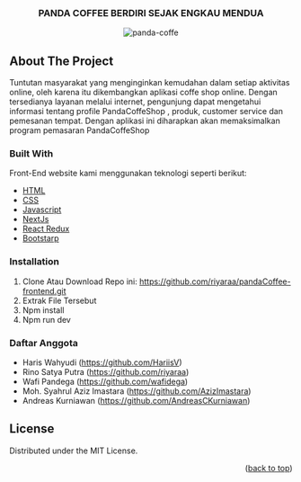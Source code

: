 <div id="top"></div>
<!--
*** Thanks for checking out the Best-README-Template. If you have a suggestion
*** that would make this better, please fork the repo and create a pull request
*** or simply open an issue with the tag "enhancement".
*** Don't forget to give the project a star!
*** Thanks again! Now go create something AMAZING! 😄
-->

<!-- PROJECT SHIELDS -->
<!--
*** I'm using markdown "reference style" links for readability.
*** Reference links are enclosed in brackets [ ] instead of parentheses ( ).
*** See the bottom of this document for the declaration of the reference variables
*** for contributors-url, forks-url, etc. This is an optional, concise syntax you may use.
*** https://www.markdownguide.org/basic-syntax/#reference-style-links
-->

<!-- PROJECT LOGO -->
<br />
<div align="center">
  </a>
  <h3 align="center">PANDA COFFEE BERDIRI SEJAK ENGKAU MENDUA</h3>
</div>

<p align="center">
  <img src='https://i.postimg.cc/wx0ksgcM/Screenshot-1.png' border='0' alt='panda-coffe'/>
</p>

<!-- ABOUT THE PROJECT -->

## About The Project

Tuntutan masyarakat yang menginginkan kemudahan dalam setiap aktivitas online, oleh karena itu dikembangkan aplikasi coffe shop online. Dengan tersedianya layanan melalui internet, pengunjung dapat mengetahui informasi tentang profile PandaCoffeShop , produk, customer service dan pemesanan tempat. Dengan aplikasi ini diharapkan akan memaksimalkan program pemasaran PandaCoffeShop

### Built With

Front-End website kami menggunakan teknologi seperti berikut:

- [HTML](https://developer.mozilla.org/en-US/docs/Web/HTML?retiredLocale=id)
- [CSS](https://developer.mozilla.org/id/docs/Web/CSS)
- [Javascript](https://www.javascript.com/)
- [NextJs](https://nextjs.org/docs/getting-started)
- [React Redux](https://react-redux.js.org/introduction/getting-started)
- [Bootstarp](https://getbootstrap.com/)

### Installation

1. Clone Atau Download Repo ini:
   https://github.com/riyaraa/pandaCoffee-frontend.git
2. Extrak File Tersebut
3. Npm install
4. Npm run dev

### Daftar Anggota

- Haris Wahyudi (https://github.com/HariisV)
- Rino Satya Putra (https://github.com/riyaraa)
- Wafi Pandega (https://github.com/wafidega)
- Moh. Syahrul Aziz Imastara (https://github.com/AzizImastara)
- Andreas Kurniawan (https://github.com/AndreasCKurniawan)

## License

Distributed under the MIT License.

<!-- CONTACT -->
<p align="right">(<a href="#top">back to top</a>)</p>
